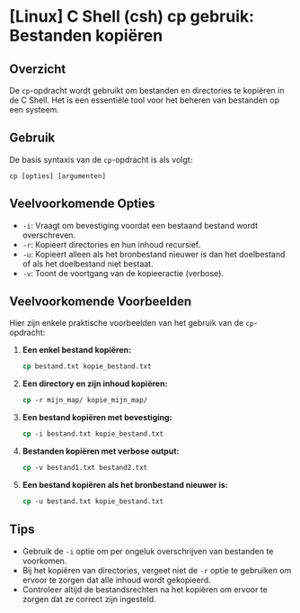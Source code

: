 # [Linux] C Shell (csh) cp gebruik: Bestanden kopiëren

## Overzicht
De `cp`-opdracht wordt gebruikt om bestanden en directories te kopiëren in de C Shell. Het is een essentiële tool voor het beheren van bestanden op een systeem.

## Gebruik
De basis syntaxis van de `cp`-opdracht is als volgt:

```
cp [opties] [argumenten]
```

## Veelvoorkomende Opties
- `-i`: Vraagt om bevestiging voordat een bestaand bestand wordt overschreven.
- `-r`: Kopieert directories en hun inhoud recursief.
- `-u`: Kopieert alleen als het bronbestand nieuwer is dan het doelbestand of als het doelbestand niet bestaat.
- `-v`: Toont de voortgang van de kopieeractie (verbose).

## Veelvoorkomende Voorbeelden
Hier zijn enkele praktische voorbeelden van het gebruik van de `cp`-opdracht:

1. **Een enkel bestand kopiëren:**
   ```csh
   cp bestand.txt kopie_bestand.txt
   ```

2. **Een directory en zijn inhoud kopiëren:**
   ```csh
   cp -r mijn_map/ kopie_mijn_map/
   ```

3. **Een bestand kopiëren met bevestiging:**
   ```csh
   cp -i bestand.txt kopie_bestand.txt
   ```

4. **Bestanden kopiëren met verbose output:**
   ```csh
   cp -v bestand1.txt bestand2.txt
   ```

5. **Een bestand kopiëren als het bronbestand nieuwer is:**
   ```csh
   cp -u bestand.txt kopie_bestand.txt
   ```

## Tips
- Gebruik de `-i` optie om per ongeluk overschrijven van bestanden te voorkomen.
- Bij het kopiëren van directories, vergeet niet de `-r` optie te gebruiken om ervoor te zorgen dat alle inhoud wordt gekopieerd.
- Controleer altijd de bestandsrechten na het kopiëren om ervoor te zorgen dat ze correct zijn ingesteld.